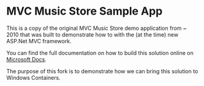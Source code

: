 # MVC Music Store Sample App

This is a copy of the original MVC Music Store demo application from ~ 2010 that was built to demonstrate how to with the (at the time) new ASP.Net MVC framework.

You can find the full documentation on how to build this solution online on [Microsoft Docs](https://docs.microsoft.com/en-us/aspnet/mvc/overview/older-versions/mvc-music-store/mvc-music-store-part-1).

The purpose of this fork is to demonstrate how we can bring this solution to Windows Containers.
